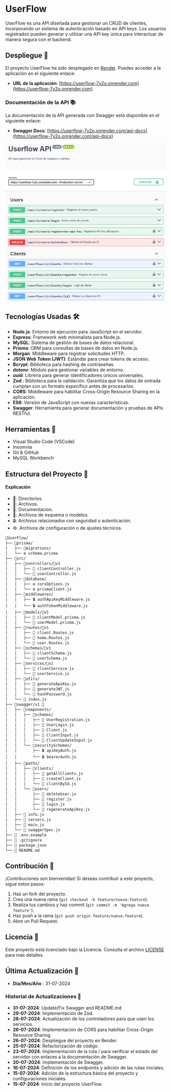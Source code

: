 # UserFlow

UserFlow es una API diseñada para gestionar un CRUD de clientes, incorporando un sistema de autenticación basado en API keys. Los usuarios registrados pueden generar y utilizar una API key única para interactuar de manera segura con el backend.

## Despliegue 🚀

El proyecto UserFlow ha sido desplegado en [Render](https://render.com). Puedes acceder a la aplicación en el siguiente enlace:

- **URL de la aplicación**: [https://userflow-7y2o.onrender.com](https://userflow-7y2o.onrender.com)

### Documentación de la API 📚

La documentación de la API generada con Swagger está disponible en el siguiente enlace:

- **Swagger Docs**: [https://userflow-7y2o.onrender.com/api-docs](https://userflow-7y2o.onrender.com/api-docs)

![UserFlow](assets/UserFlow.jpg)

## Tecnologías Usadas 🛠️

- **Node.js**: Entorno de ejecución para JavaScript en el servidor.
- **Express**: Framework web minimalista para Node.js.
- **MySQL**: Sistema de gestión de bases de datos relacional.
- **Prisma**: ORM para consultas de bases de datos en Node.js.
- **Morgan**: Middleware para registrar solicitudes HTTP.
- **JSON Web Token (JWT)**: Estándar para crear tokens de acceso.
- **Bcrypt**: Biblioteca para hashing de contraseñas.
- **dotenv**: Módulo para gestionar variables de entorno.
- **uuid**: Librería para generar identificadores únicos universales.
- **Zod** : Biblioteca para la validación. Garantiza que los datos de entrada cumplan con un formato específico antes de procesarlos.
- **CORS**: Middleware para habilitar Cross-Origin Resource Sharing en la aplicación.
- **ES6**: Versión de JavaScript con nuevas características.
- **Swagger**: Herramienta para generar documentación y pruebas de APIs RESTful.

## Herramientas 🔧

- Visual Studio Code (VSCode)
- Insomnia
- Git & GitHub
- MySQL Workbench

## Estructura del Proyecto 📂

#### Explicación
- 📁: Directorios.
- 📄: Archivos.
- 📝: Documentacion.
- 📜: Archivos de esquema o modelos.
- 🔒: Archivos relacionados con seguridad o autenticación.
- ⚙️: Archivos de configuración o de ajustes técnicos.

```
📁UserFlow/
├── 📁prisma/
│   ├── 📁migrations/
│   └── ⚙️ schema.prisma
├── 📁src/
│   ├── 📁controllers/📁v1
│   │   ├── 📄 clientController.js
│   │   └── 📄 userController.js
│   ├── 📁database/
│   │   ├── ⚙️ corsOptions.js
│   │   └── ⚙️ prismaClient.js
│   ├── 📁middlewares/
│   │   ├── 🔒 authApiKeyMiddleware.js
│   │   └── 🔒 authTokenMiddleware.js
│   ├── 📁models/📁v1
│   │   ├── 📜 clientModel.prisma.js
│   │   └── 📜 userModel.prisma.js
│   ├── 📁routes/📁v1
│   │   ├── 📄 client.Routes.js
│   │   ├── 📄 home.Routes.js
│   │   └── 📄 user.Routes.js
│   ├── 📁schemas/📁v1
│   │   ├── 📄 clientSchema.js
│   │   └── 📄 userSchema.js
│   ├── 📁services/📁v1
│   │   ├── 📄 clientService.js
│   │   └── 📄 userService.js
│   ├── 📁utils/
│   │   ├── 📄 generateApiKey.js
│   │   ├── 📄 generateJWT.js
│   │   └── 📄 hashPassword.js
│   └── 📄 index.js
├── 📁swagger/v1 📝
│   ├── 📁components/
│   │   ├── 📁schemas/
│   │   │   ├── 📄 UserRegistration.js
│   │   │   ├── 📄 UserLogin.js
│   │   │   ├── 📄 Client.js
│   │   │   ├── 📄 ClientInput.js
│   │   │   └── 📄 ClientUpdateInput.js
│   │   └── 📁securitySchemes/
│   │       ├── 🔒 apiKeyAuth.js
│   │       └── 🔒 bearerAuth.js
│   ├── 📁paths/
│   │   ├── 📁clients/
│   │   │   ├── 📄 getAllClients.js
│   │   │   ├── 📄 createClient.js
│   │   │   └── 📄 clientById.js
│   │   └── 📁users/
│   │       ├── 📄 deleteUser.js
│   │       ├── 📄 register.js
│   │       ├── 📄 login.js
│   │       └── 📄 regenerateApiKey.js
│   ├── 📄 info.js
│   ├── 📄 servers.js
│   ├── 📄 main.js
│   └── 📄 swaggerSpec.js
├── 📝 .env.example
├── 📄 .gitignore
├── 📄 package.json
└── 📝 README.md
```

## Contribución 💬

¡Contribuciones son bienvenidas! Si deseas contribuir a este proyecto, sigue estos pasos:

1. Haz un fork del proyecto.
2. Crea una nueva rama (`git checkout -b feature/nueva-feature`).
3. Realiza tus cambios y haz commit (`git commit -m 'Agrega nueva feature'`).
4. Haz push a la rama (`git push origin feature/nueva-feature`).
5. Abre un Pull Request.

## Licencia 📜

Este proyecto está licenciado bajo la Licencia. Consulta el archivo [LICENSE](LICENSE) para más detalles.

## Última Actualización 📑

- **Dia/Mes/Año** : 31-07-2024

### Historial de Actualizaciones 📅

- **31-07-2024**: Update/Fix Swagger and README.md
- **29-07-2024**: Implementación de Zod.
- **28-07-2024**: Actualización de los controladores para que usen los servicios.
- **26-07-2024**: Implementación de CORS para habilitar Cross-Origin Resource Sharing.
- **26-07-2024**: Despliegue del proyecto en Render.
- **25-07-2024**: Refactorización de código.
- **23-07-2024**: Implementación de la ruta / para verificar el estado del servidor con enlaces a la documentación de Swagger.
- **20-07-2024**: Implementación de Swagger.
- **16-07-2024**: Definición de los endpoints y adición de las rutas iniciales.
- **15-07-2024**: Adición de la estructura básica del proyecto y configuraciones iniciales.
- **15-07-2024**: Inicio del proyecto UserFlow.
